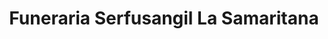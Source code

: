 ---
title: "Funeraria Serfusangil La Samaritana"
url: /san-gil/funeraria-serfusangil-la-samaritana/
shop: directores de funerarias
---